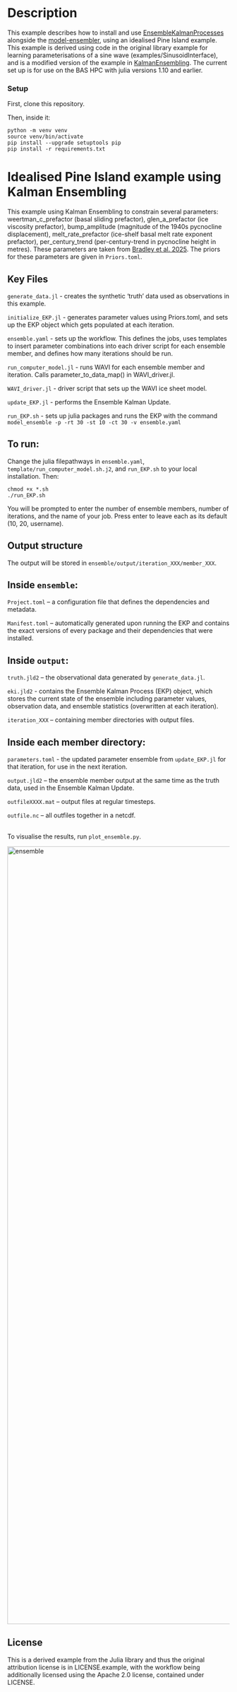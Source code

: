 # Description
This example describes how to install and use [EnsembleKalmanProcesses][1] alongside the [model-ensembler][2], using an idealised Pine Island example. This example is derived using code in the original library example for learning parameterisations of a sine wave (examples/SinusoidInterface), and is a modified version of the example in [KalmanEnsembling][3]. The current set up is for use on the BAS HPC with julia versions 1.10 and earlier.

### Setup

First, clone this repository.

Then, inside it:

```
python -m venv venv
source venv/bin/activate
pip install --upgrade setuptools pip
pip install -r requirements.txt 
```

# Idealised Pine Island example using Kalman Ensembling

This example using Kalman Ensembling to constrain several parameters: weertman_c_prefactor (basal sliding prefactor), glen_a_prefactor (ice viscosity prefactor), bump_amplitude (magnitude of the 1940s pycnocline displacement), melt_rate_prefactor (ice-shelf basal melt rate exponent prefactor), per_century_trend (per-century-trend in pycnocline height in metres). These parameters are taken from [Bradley et al. 2025][4]. The priors for these parameters are given in ```Priors.toml```.


## Key Files

```generate_data.jl``` - creates the synthetic ‘truth’ data used as observations in this example.

```initialize_EKP.jl``` - generates parameter values using Priors.toml, and sets up the EKP object which gets populated at each iteration. 

```ensemble.yaml``` - sets up the workflow. This defines the jobs, uses templates to insert parameter combinations into each driver script for each ensemble member, and defines how many iterations should be run.

```run_computer_model.jl``` - runs WAVI for each ensemble member and iteration. Calls parameter_to_data_map() in WAVI_driver.jl. 

```WAVI_driver.jl``` - driver script that sets up the WAVI ice sheet model.

```update_EKP.jl``` - performs the Ensemble Kalman Update. 

```run_EKP.sh``` - sets up julia packages and runs the EKP with the command ```model_ensemble -p -rt 30 -st 10 -ct 30 -v ensemble.yaml```

## To run: 

Change the julia filepathways in ```ensemble.yaml```, ```template/run_computer_model.sh.j2```, and ```run_EKP.sh``` to your local installation. Then:

```
chmod +x *.sh
./run_EKP.sh
```

You will be prompted to enter the number of ensemble members, number of iterations, and the name of your job. Press enter to leave each as its default (10, 20, username).

## Output structure

The output will be stored in ```ensemble/output/iteration_XXX/member_XXX```.

## Inside ```ensemble```: 
```Project.toml``` – a configuration file that defines the dependencies and metadata.

```Manifest.toml``` – automatically generated upon running the EKP and contains the exact versions of every package and their dependencies that were installed.

## Inside ```output```:
```truth.jld2``` – the observational data generated by ```generate_data.jl```.

```eki.jld2``` - contains the Ensemble Kalman Process (EKP) object, which stores the current state of the ensemble including parameter values, observation data, and ensemble statistics (overwritten at each iteration).  

```iteration_XXX``` – containing member directories with output files.

## Inside each member directory:
```parameters.toml``` - the updated parameter ensemble from ```update_EKP.jl``` for that iteration, for use in the next iteration.

```output.jld2``` – the ensemble member output at the same time as the truth data, used in the Ensemble Kalman Update.

```outfileXXXX.mat``` – output files at regular timesteps.

```outfile.nc``` – all outfiles together in a netcdf.<br><br> 




To visualise the results, run ```plot_ensemble.py```. 

<img width="2980" height="1760" alt="ensemble" src="https://github.com/user-attachments/assets/48c4ca95-85a0-4e80-8056-1d8a00b8bd70" />



## License

This is a derived example from the Julia library and thus the original attribution license is in LICENSE.example, with the workflow being additionally licensed using the Apache 2.0 license, contained under LICENSE.


[1]: https://github.com/CliMA/EnsembleKalmanProcesses.jl
[2]: https://github.com/JimCircadian/model-ensembler
[3]: https://github.com/JimCircadian/KalmanEnsembling
[4]: https://egusphere.copernicus.org/preprints/2025/egusphere-2025-2315/

